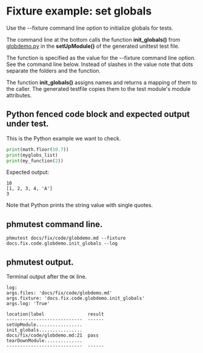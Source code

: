 # Fixture example: set globals

Use the --fixture command line option to initialize globals for tests.

The command line at the bottom calls the function **init_globals()**
from [globdemo.py](globdemo_py.md)
in the **setUpModule()** of the generated unittest test file.

The function is specified as the value for the --fixture command line
option. See the command line below. Instead of slashes in the value
note that dots separate the folders and the function.

The function **init_globals()** assigns names and returns
a mapping of them to the caller. The generated testfile
copies them to the test module's module attributes.

## Python fenced code block and expected output under test.

This is the Python example we want to check.

```python
print(math.floor(10.7))
print(myglobs_list)
print(my_function(2))
```

Expected output:
```
10
[1, 2, 3, 4, 'A']
3
```
Note that Python prints the string value with single quotes.


## phmutest command line.

```
phmutest docs/fix/code/globdemo.md --fixture docs.fix.code.globdemo.init_globals --log
```

## phmutest output.

Terminal output after the `OK` line.
```
log:
args.files: 'docs/fix/code/globdemo.md'
args.fixture: 'docs.fix.code.globdemo.init_globals'
args.log: 'True'

location|label                result
----------------------------  ------
setUpModule.................
init_globals................
docs/fix/code/globdemo.md:21  pass
tearDownModule..............
----------------------------  ------
```

